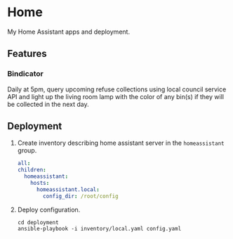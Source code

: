 # Home

My Home Assistant apps and deployment.

## Features

### Bindicator

Daily at 5pm, query upcoming refuse collections using local council service API and
light up the living room lamp with the color of any bin(s) if they will be collected in
the next day.

## Deployment

1. Create inventory describing home assistant server in the `homeassistant` group.
   ```yaml
   all:
   children:
     homeassistant:
       hosts:
         homeassistant.local:
           config_dir: /root/config
   ```

2. Deploy configuration.
   ```shell
   cd deployment
   ansible-playbook -i inventory/local.yaml config.yaml
   ```
